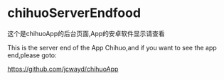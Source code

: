 # chihuoServerEndfood

这个是chihuoApp的后台页面,App的安卓软件显示请查看

This is the server end of the App Chihuo,and if you want to see the app end,please goto:

https://github.com/jcwayd/chihuoApp